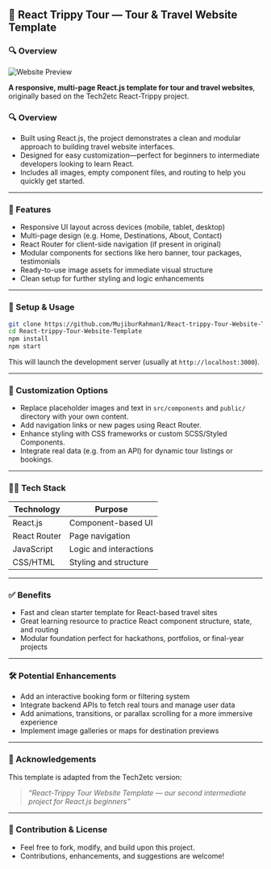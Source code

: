 ## 🚀 React Trippy Tour — Tour & Travel Website Template

### 🔍 Overview
![Website Preview](./assets/home.png)



**A responsive, multi-page React.js template for tour and travel websites**, originally based on the Tech2etc React-Trippy project.

### 🔍 Overview
- Built using React.js, the project demonstrates a clean and modular approach to building travel website interfaces.
- Designed for easy customization—perfect for beginners to intermediate developers looking to learn React.
- Includes all images, empty component files, and routing to help you quickly get started.

---

### 🧰 Features

- Responsive UI layout across devices (mobile, tablet, desktop)
- Multi-page design (e.g. Home, Destinations, About, Contact)
- React Router for client-side navigation (if present in original)
- Modular components for sections like hero banner, tour packages, testimonials
- Ready-to-use image assets for immediate visual structure
- Clean setup for further styling and logic enhancements

---

### 🔧 Setup & Usage

```bash
git clone https://github.com/MujiburRahman1/React-trippy-Tour-Website-Template.git
cd React-trippy-Tour-Website-Template
npm install
npm start
```

This will launch the development server (usually at `http://localhost:3000`).

---

### 🎨 Customization Options

- Replace placeholder images and text in `src/components` and `public/` directory with your own content.
- Add navigation links or new pages using React Router.
- Enhance styling with CSS frameworks or custom SCSS/Styled Components.
- Integrate real data (e.g. from an API) for dynamic tour listings or bookings.

---

### 🧑‍💻 Tech Stack

| Technology   | Purpose                   |
|-------------|---------------------------|
| React.js     | Component-based UI       |
| React Router | Page navigation           |
| JavaScript   | Logic and interactions    |
| CSS/HTML     | Styling and structure     |

---

### ✅ Benefits

- Fast and clean starter template for React-based travel sites
- Great learning resource to practice React component structure, state, and routing
- Modular foundation perfect for hackathons, portfolios, or final-year projects

---

### 🛠️ Potential Enhancements

- Add an interactive booking form or filtering system
- Integrate backend APIs to fetch real tours and manage user data
- Add animations, transitions, or parallax scrolling for a more immersive experience
- Implement image galleries or maps for destination previews

---

### 📣 Acknowledgements

This template is adapted from the Tech2etc version:  
> *“React-Trippy Tour Website Template — our second intermediate project for React.js beginners”*

---

### 🤝 Contribution & License

- Feel free to fork, modify, and build upon this project.
- Contributions, enhancements, and suggestions are welcome!
